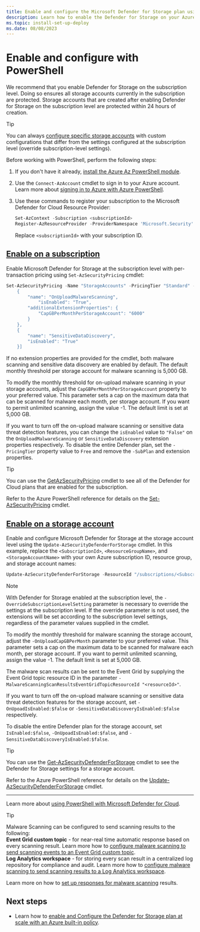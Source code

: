 ```yaml
---
title: Enable and configure the Microsoft Defender for Storage plan using PowerShell
description: Learn how to enable the Defender for Storage on your Azure subscription for Microsoft Defender for Cloud using PowerShell.
ms.topic: install-set-up-deploy
ms.date: 08/08/2023
---
```


# Enable and configure with PowerShell

We recommend that you enable Defender for Storage on the subscription level. Doing so ensures all storage accounts currently in the subscription are protected. Storage accounts that are created after enabling Defender for Storage on the subscription level are protected within 24 hours of creation.

> [!TIP]
> You can always [configure specific storage accounts](/azure/storage/common/azure-defender-storage-configure?toc=%2Fazure%2Fdefender-for-cloud%2Ftoc.json&tabs=enable-subscription#override-defender-for-storage-subscription-level-settings) with custom configurations that differ from the settings configured at the subscription level (override subscription-level settings).

Before working with PowerShell, perform the following steps:

1. If you don't have it already, [install the Azure Az PowerShell module](/powershell/azure/install-azure-powershell).
1. Use the `Connect-AzAccount` cmdlet to sign in to your Azure account. Learn more about [signing in to Azure with Azure PowerShell](/powershell/azure/authenticate-azureps).
1. Use these commands to register your subscription to the Microsoft Defender for Cloud Resource Provider:

    ```powershell
    Set-AzContext -Subscription <subscriptionId>
    Register-AzResourceProvider -ProviderNamespace 'Microsoft.Security'
    ```

    Replace `<subscriptionId>` with your subscription ID.

## [Enable on a subscription](#tab/enable-subscription/)

Enable Microsoft Defender for Storage at the subscription level with per-transaction pricing using `Set-AzSecurityPricing` cmdlet:

```powershell
Set-AzSecurityPricing -Name "StorageAccounts" -PricingTier "Standard" -SubPlan "DefenderForStorageV2" -Extension '[
    {
        "name": "OnUploadMalwareScanning",
            "isEnabled": "True",
        "additionalExtensionProperties": {
            "CapGBPerMonthPerStorageAccount": "6000"
        }
    },
    {
        "name": "SensitiveDataDiscovery",
        "isEnabled": "True"
    }]
```

If no extension properties are provided for the cmdlet, both malware scanning and sensitive data discovery are enabled by default. The default monthly threshold per storage account for malware scanning is 5,000 GB.

To modify the monthly threshold for on-upload malware scanning in your storage accounts, adjust the `CapGBPerMonthPerStorageAccount` property to your preferred value. This parameter sets a cap on the maximum data that can be scanned for malware each month, per storage account. If you want to permit unlimited scanning, assign the value -1. The default limit is set at 5,000 GB.

If you want to turn off the on-upload malware scanning or sensitive data threat detection features, you can change the `isEnabled` value to `"False"` on the `OnUploadMalwareScanning` or `SensitiveDataDiscovery` extension properties respectively. To disable the entire Defender plan, set the `-PricingTier` property value to `Free` and remove the `-SubPlan` and extension properties.

> [!TIP]
> You can use the [GetAzSecurityPricing](/powershell/module/az.security/get-azsecuritypricing) cmdlet to see all of the Defender for Cloud plans that are enabled for the subscription.

Refer to the Azure PowerShell reference for details on the [Set-AzSecurityPricing](/powershell/module/az.security/set-azsecuritypricing) cmdlet.

## [Enable on a storage account](#tab/enable-storage-account/)

Enable and configure Microsoft Defender for Storage at the storage account level using the `Update-AzSecurityDefenderForStorage`  cmdlet. In this example, replace the `<SubscriptionId>`, `<ResourceGroupName>`, and `<StorageAccountName>` with your own Azure subscription ID, resource group, and storage account names:

```powershell
Update-AzSecurityDefenderForStorage -ResourceId "/subscriptions/<SubscriptionId>/resourcegroups/<ResourceGroupName>/providers/Microsoft.Storage/storageAccounts/<StorageAccountName>" -IsEnabled -OverrideSubscriptionLevelSetting -OnUploadIsEnabled -OnUploadCapGbPerMonth 7000 -SensitiveDataDiscoveryIsEnabled
```

> [!NOTE]
> With Defender for Storage enabled at the subscription level, the `-OverrideSubscriptionLevelSetting` parameter is necessary to override the settings at the subscription level. If the override parameter is not used, the extensions will be set according to the subscription level settings, regardless of the parameter values supplied in the cmdlet.

To modify the monthly threshold for malware scanning the storage account, adjust the `-OnUploadCapGBPerMonth` parameter to your preferred value. This parameter sets a cap on the maximum data to be scanned for malware each month, per storage account. If you want to permit unlimited scanning, assign the value -1. The default limit is set at 5,000 GB.

The malware scan results can be sent to the Event Grid by supplying the Event Grid topic resource ID in the parameter  `-MalwareScanningScanResultsEventGridTopicResourceId "<resourceId>"`.

If you want to turn off the on-upload malware scanning or sensitive data threat detection features for the storage account, set `-OnUpoadIsEnabled:$false` or `-SensitiveDataDiscoveryIsEnabled:$false` respectively.

To disable the entire Defender plan for the storage account, set `IsEnabled:$false`, `-OnUpoadIsEnabled:$false`, and `-SensitiveDataDiscoveryIsEnabled:$false`.

> [!TIP]
> You can use the [Get-AzSecurityDefenderForStorage](/powershell/module/az.security/get-azsecuritydefenderforstorage) cmdlet to see the Defender for Storage settings for a storage account.

Refer to the Azure PowerShell reference for details on the [Update-AzSecurityDefenderForStorage](/powershell/module/az.security/update-azsecuritydefenderforstorage) cmdlet.

---

Learn more about [using PowerShell with Microsoft Defender for Cloud](powershell-onboarding.md).

> [!TIP]
> Malware Scanning can be configured to send scanning results to the following: <br>  **Event Grid custom topic** - for near-real time automatic response based on every scanning result. Learn more how to [configure malware scanning to send scanning events to an Event Grid custom topic](/azure/storage/common/azure-defender-storage-configure?toc=%2Fazure%2Fdefender-for-cloud%2Ftoc.json&tabs=enable-storage-account#setting-up-event-grid-for-malware-scanning). <br> **Log Analytics workspace** - for storing every scan result in a centralized log repository for compliance and audit. Learn more how to [configure malware scanning to send scanning results to a Log Analytics workspace](/azure/storage/common/azure-defender-storage-configure?toc=%2Fazure%2Fdefender-for-cloud%2Ftoc.json&tabs=enable-storage-account#setting-up-logging-for-malware-scanning).

Learn more on how to [set up responses for malware scanning](defender-for-storage-configure-malware-scan.md) results.

## Next steps

- Learn how to [enable and Configure the Defender for Storage plan at scale with an Azure built-in policy](defender-for-storage-policy-enablement.md).
